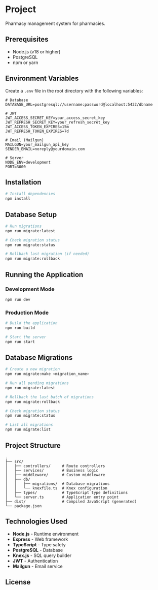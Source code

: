# Project 

Pharmacy management system for pharmacies.

## Prerequisites

- Node.js (v18 or higher)
- PostgreSQL
- npm or yarn

## Environment Variables

Create a `.env` file in the root directory with the following variables:
```env
# Database
DATABASE_URL=postgresql://username:password@localhost:5432/dbname

# JWT
JWT_ACCESS_SECRET_KEY=your_access_secret_key
JWT_REFRESH_SECRET_KEY=your_refresh_secret_key
JWT_ACCESS_TOKEN_EXPIRES=15m
JWT_REFRESH_TOKEN_EXPIRES=7d

# Email (Mailgun)
MAILGUN=your_mailgun_api_key
SENDER_EMAIL=noreply@yourdomain.com

# Server
NODE_ENV=development
PORT=3000
```

## Installation
```bash
# Install dependencies
npm install
```

## Database Setup
```bash
# Run migrations
npm run migrate:latest

# Check migration status
npm run migrate:status

# Rollback last migration (if needed)
npm run migrate:rollback
```

## Running the Application

### Development Mode
```bash
npm run dev
```

### Production Mode
```bash
# Build the application
npm run build

# Start the server
npm run start
```

## Database Migrations
```bash
# Create a new migration
npm run migrate:make <migration_name>

# Run all pending migrations
npm run migrate:latest

# Rollback the last batch of migrations
npm run migrate:rollback

# Check migration status
npm run migrate:status

# List all migrations
npm run migrate:list
```
## Project Structure
```
.
├── src/
│   ├── controllers/     # Route controllers
│   ├── services/        # Business logic
│   ├── middleware/      # Custom middleware
│   ├── db/
│   │   ├── migrations/  # Database migrations
│   │   └── knexfile.ts  # Knex configuration
│   ├── types/           # TypeScript type definitions
│   └── server.ts        # Application entry point
├── dist/                # Compiled JavaScript (generated)
└── package.json
```

## Technologies Used

- **Node.js** - Runtime environment
- **Express** - Web framework
- **TypeScript** - Type safety
- **PostgreSQL** - Database
- **Knex.js** - SQL query builder
- **JWT** - Authentication
- **Mailgun** - Email service

## License

